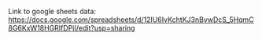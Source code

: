 Link to google sheets data: https://docs.google.com/spreadsheets/d/12IU6IvKchtKJ3nBvwDcS_5HqmC8G6KxW18HGRIfDPjI/edit?usp=sharing
